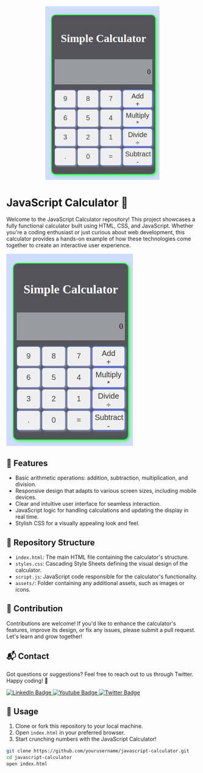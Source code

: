 <div align="center">
  <img src="assets/calculator-preview.png" alt="JavaScript Calculator" width="300">
</div>

# JavaScript Calculator 🧮

Welcome to the JavaScript Calculator repository! This project showcases a fully functional calculator built using HTML, CSS, and JavaScript. Whether you're a coding enthusiast or just curious about web development, this calculator provides a hands-on example of how these technologies come together to create an interactive user experience.

![Calculator Preview](assets/calculator-preview.png)

## 🚀 Features

- Basic arithmetic operations: addition, subtraction, multiplication, and division.
- Responsive design that adapts to various screen sizes, including mobile devices.
- Clear and intuitive user interface for seamless interaction.
- JavaScript logic for handling calculations and updating the display in real time.
- Stylish CSS for a visually appealing look and feel.

## 📂 Repository Structure

- `index.html`: The main HTML file containing the calculator's structure.
- `styles.css`: Cascading Style Sheets defining the visual design of the calculator.
- `script.js`: JavaScript code responsible for the calculator's functionality.
- `assets/`: Folder containing any additional assets, such as images or icons.

## 🤝 Contribution
Contributions are welcome! If you'd like to enhance the calculator's features, improve its design, or fix any issues, please submit a pull request. Let's learn and grow together!

## 📬 Contact
Got questions or suggestions? Feel free to reach out to us through Twitter.
Happy coding! 🚀
<div id="badges" align="start">
  <a href="https://www.linkedin.com/in/godwin-agaba-187489286/">
    <img src="https://img.shields.io/badge/LinkedIn-blue?style=for-the-badge&logo=linkedin&logoColor=white" alt="LinkedIn Badge"/>
  </a>
  <a href="your-youtube-URL">
    <img src="https://img.shields.io/badge/YouTube-red?style=for-the-badge&logo=youtube&logoColor=white" alt="Youtube Badge"/>
  </a>
  <a href="https://twitter.com/god_wini">
    <img src="https://img.shields.io/badge/Twitter-blue?style=for-the-badge&logo=twitter&logoColor=white" alt="Twitter Badge"/>
  </a>
</div>

## 🔧 Usage

1. Clone or fork this repository to your local machine.
2. Open `index.html` in your preferred browser.
3. Start crunching numbers with the JavaScript Calculator!

```bash
git clone https://github.com/yourusername/javascript-calculator.git
cd javascript-calculator
open index.html
